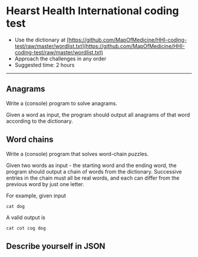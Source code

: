# Hearst Health International coding test
- Use the dictionary at [https://github.com/MapOfMedicine/HHI-coding-test/raw/master/wordlist.txt](https://github.com/MapOfMedicine/HHI-coding-test/raw/master/wordlist.txt)
- Approach the challenges in any order
- Suggested time: 2 hours

----------

## Anagrams
Write a (console) program to solve anagrams.  

Given a word as input, the program should output all anagrams of that word according to the dictionary.


##  Word chains
Write a (console) program that solves word-chain puzzles.

Given two words as input - the starting word and the ending word, the program should output a chain of words from the dictionary.  Successive entries in the chain must all be real words, and each can differ from the previous word by just one letter. 

For example, given input
    
    cat dog

A valid output is

    cat cot cog dog

## Describe yourself in JSON
